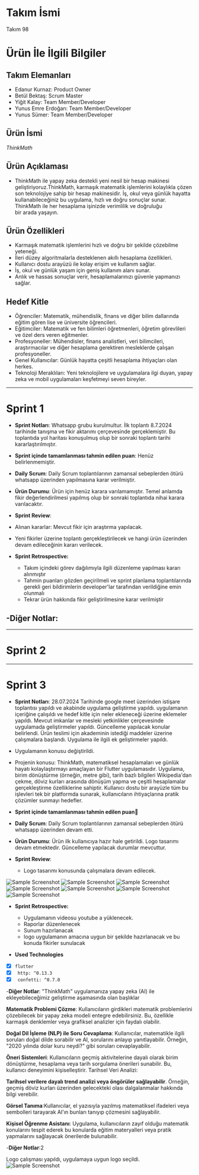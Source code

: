 
# **Takım İsmi**

Takım 98

# Ürün İle İlgili Bilgiler

## Takım Elemanları

- Edanur Kurnaz: Product Owner
- Betül Bektaş: Scrum Master
- Yiğit Kalay: Team Member/Developer
- Yunus Emre Erdoğan: Team Member/Developer
- Yunus Sümer: Team Member/Developer

## Ürün İsmi

*ThinkMath*

## Ürün Açıklaması

- ThinkMath ile yapay zeka destekli yeni nesil bir hesap makinesi geliştiriyoruz.ThinkMath, karmaşık matematik işlemlerini kolaylıkla çözen son teknolojiye sahip bir hesap makinesidir. İş, okul veya günlük hayatta kullanabileceğiniz bu uygulama, hızlı ve doğru sonuçlar sunar. ThinkMath ile her hesaplama işinizde verimlilik ve doğruluğu bir arada yaşayın.  

## Ürün Özellikleri

-  Karmaşık matematik işlemlerini hızlı ve doğru bir şekilde çözebilme yeteneği.
-  İleri düzey algoritmalarla desteklenen akıllı hesaplama özellikleri.
-  Kullanıcı dostu arayüzü ile kolay erişim ve kullanım sağlar.
-  İş, okul ve günlük yaşam için geniş kullanım alanı sunar.
-  Anlık ve hassas sonuçlar verir, hesaplamalarınızı güvenle yapmanızı sağlar.

## Hedef Kitle

-  Öğrenciler: Matematik, mühendislik, finans ve diğer bilim dallarında eğitim gören lise ve üniversite öğrencileri.
-  Eğitimciler: Matematik ve fen bilimleri öğretmenleri, öğretim görevlileri ve özel ders veren eğitmenler.
-  Profesyoneller: Mühendisler, finans analistleri, veri bilimcileri, araştırmacılar ve diğer hesaplama gerektiren mesleklerde çalışan profesyoneller.
-  Genel Kullanıcılar: Günlük hayatta çeşitli hesaplama ihtiyaçları olan herkes.
-  Teknoloji Meraklıları: Yeni teknolojilere ve uygulamalara ilgi duyan, yapay zeka ve mobil uygulamaları keşfetmeyi seven bireyler.

---

# Sprint 1

- **Sprint Notları**: Whatsapp grubu kurulmultur. İlk toplantı 8.7.2024 tarihinde tanışma ve fikir aktarımı çerçevesinde gerçeklemiştir. Bu toplantıda yol haritası konuşulmuş olup bir sonraki toplantı tarihi kararlaştırılmıştır.

- **Sprint içinde tamamlanması tahmin edilen puan**: Henüz belirlenmemiştir.

- **Daily Scrum**: Daily Scrum toplantılarının zamansal sebeplerden ötürü whatsapp üzerinden yapılmasına karar verilmiştir. 


- **Ürün Durumu**: Ürün için henüz karara varılamamıştır. Temel anlamda fikir değerlendirilmesi yapılmış olup bir sonraki toplantıda nihai karara varılacaktır.


- **Sprint Review**:
  
-  Alınan kararlar: Mevcut fikir için araştırma yapılacak.
-  Yeni fikirler üzerine toplantı gerçekleştirilecek ve hangi ürün üzerinden devam edileceğinin kararı verilecek.
  
- **Sprint Retrospective:**
  - Takım içindeki görev dağılımıyla ilgili düzenleme yapılması kararı alınmıştır
  - Tahmin puanları gözden geçirilmeli ve sprint planlama toplantılarında gerekli geri bildirimlerin developer'lar tarafından verildiğine emin olunmalı
  - Tekrar ürün hakkında fikir geliştirilmesine karar verilmiştir

-**Diğer Notlar**:
- 

---

# Sprint 2


---

# Sprint 3

- **Sprint Notları**: 28.07.2024 Tarihinde google meet üzerinden istişare toplantısı yapıldı ve akabinde uygulama geliştirme yapıldı. uygulamanın içeriğine çalışıldı ve hedef kitle için neler ekleneceği üzerine eklemeler yapıldı. Mevcut imkanlar ve mesleki yetkinlikler çerçevesinde uygulamada geliştirmeler yapıldı. Güncelleme yapılacak konular belirlendi. Ürün teslimi için akademinin istediği maddeler üzerine çalışmalara başlandı. Uygulama ile ilgili ek geliştirmeler yapıldı.

- Uygulamanın konusu değiştirildi.

 * Projenin konusu: ThinkMath, matematiksel hesaplamaları ve günlük hayatı kolaylaştırmayı amaçlayan bir Flutter uygulamasıdır. Uygulama, birim dönüştürme (örneğin, metre gibi), tarih bazlı bilgileri Wikipedia'dan çekme, döviz kurları arasında dönüşüm yapma ve çeşitli hesaplamalar gerçekleştirme özelliklerine sahiptir. Kullanıcı dostu bir arayüzle tüm bu işlevleri tek bir platformda sunarak, kullanıcıların ihtiyaçlarına pratik çözümler sunmayı hedefler.

- **Sprint içinde tamamlanması tahmin edilen puan**💯

- **Daily Scrum**: Daily Scrum toplantılarının zamansal sebeplerden ötürü whatsapp üzerinden devam etti.


- **Ürün Durumu**: Ürün ilk kullanıcıya hazır hale getirildi. Logo tasarımı devam etmektedir. Güncelleme yapılacak durumlar mevcuttur.

- **Sprint Review**:
  
  - Logo tasarımı konusunda çalışmalara devam edilecek.

![Sample Screenshot](https://github.com/edanurrkurnaz/flutter98bootcamp/blob/main/1.jpeg)
![Sample Screenshot](https://github.com/edanurrkurnaz/flutter98bootcamp/blob/main/2.jpeg)
![Sample Screenshot](https://github.com/edanurrkurnaz/flutter98bootcamp/blob/main/3.jpeg)
![Sample Screenshot](https://github.com/edanurrkurnaz/flutter98bootcamp/blob/main/4.jpeg)
![Sample Screenshot](https://github.com/edanurrkurnaz/flutter98bootcamp/blob/main/5.jpeg)
![Sample Screenshot](https://github.com/edanurrkurnaz/flutter98bootcamp/blob/main/6.jpeg)
![Sample Screenshot](https://github.com/edanurrkurnaz/flutter98bootcamp/blob/main/7.jpeg)


- **Sprint Retrospective:**
  - Uygulamanın videosu youtube a yüklenecek.
  - Raporlar düzenlenecek
  - Sunum hazırlanacak
  - logo uygulamanın amacına uygun bir şekilde hazırlanacak ve bu konuda fikirler sunulacak

-  **Used Technologies**
  - [x] `flutter`
  - [x] ` http: ^0.13.3`
  - [x] ` confetti: ^0.7.0`

-**Diğer Notlar**:
"ThinkMath" uygulamanıza yapay zeka (AI) ile ekleyebileceğimiz geliştirme aşamasında olan başlıklar

**Matematik Problemi Çözme**: Kullanıcıların girdikleri matematik problemlerini çözebilecek bir yapay zeka modeli entegre edebilirsiniz. Bu, özellikle karmaşık denklemler veya grafiksel analizler için faydalı olabilir.

**Doğal Dil İşleme (NLP) ile Soru Cevaplama**: Kullanıcılar, matematikle ilgili soruları doğal dilde sorabilir ve AI, sorularını anlayıp yanıtlayabilir. Örneğin, "2020 yılında dolar kuru neydi?" gibi soruları cevaplayabilir.

**Öneri Sistemleri**: Kullanıcıların geçmiş aktivitelerine dayalı olarak birim dönüştürme, hesaplama veya tarih sorgulama önerileri sunabilir. Bu, kullanıcı deneyimini kişiselleştirir.
Tarihsel Veri Analizi:

**Tarihsel verilere dayalı trend analizi veya öngörüler sağlayabilir**. Örneğin, geçmiş döviz kurları üzerinden gelecekteki olası dalgalanmalar hakkında bilgi verebilir.

**Görsel Tanıma**:Kullanıcılar, el yazısıyla yazılmış matematiksel ifadeleri veya sembolleri tarayarak AI'ın bunları tanıyıp çözmesini sağlayabilir.

**Kişisel Öğrenme Asistanı**: Uygulama, kullanıcıların zayıf olduğu matematik konularını tespit ederek bu konularda eğitim materyalleri veya pratik yapmalarını sağlayacak önerilerde bulunabilir.


-**Diğer Notlar**:2 

Logo çalışması yapıldı, uygulamaya uygun logo seçildi.
![Sample Screenshot](https://github.com/edanurrkurnaz/flutter98bootcamp/blob/main/8.png)

